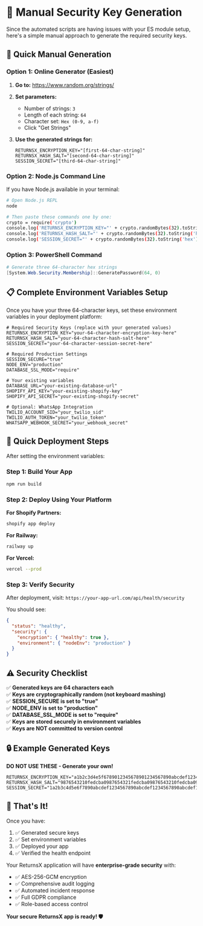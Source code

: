 # 🔑 Manual Security Key Generation

Since the automated scripts are having issues with your ES module setup, here's a simple manual approach to generate the required security keys.

## 🎯 **Quick Manual Generation**

### **Option 1: Online Generator (Easiest)**

1. **Go to:** https://www.random.org/strings/
2. **Set parameters:**
   - Number of strings: `3`
   - Length of each string: `64`
   - Character set: `Hex (0-9, a-f)`
   - Click "Get Strings"

3. **Use the generated strings for:**
   ```env
   RETURNSX_ENCRYPTION_KEY="[first-64-char-string]"
   RETURNSX_HASH_SALT="[second-64-char-string]"
   SESSION_SECRET="[third-64-char-string]"
   ```

### **Option 2: Node.js Command Line**

If you have Node.js available in your terminal:

```bash
# Open Node.js REPL
node

# Then paste these commands one by one:
crypto = require('crypto')
console.log('RETURNSX_ENCRYPTION_KEY="' + crypto.randomBytes(32).toString('hex') + '"')
console.log('RETURNSX_HASH_SALT="' + crypto.randomBytes(32).toString('hex') + '"')
console.log('SESSION_SECRET="' + crypto.randomBytes(32).toString('hex') + '"')
```

### **Option 3: PowerShell Command**

```powershell
# Generate three 64-character hex strings
[System.Web.Security.Membership]::GeneratePassword(64, 0)
```

## 📋 **Complete Environment Variables Setup**

Once you have your three 64-character keys, set these environment variables in your deployment platform:

```env
# Required Security Keys (replace with your generated values)
RETURNSX_ENCRYPTION_KEY="your-64-character-encryption-key-here"
RETURNSX_HASH_SALT="your-64-character-hash-salt-here"
SESSION_SECRET="your-64-character-session-secret-here"

# Required Production Settings
SESSION_SECURE="true"
NODE_ENV="production"
DATABASE_SSL_MODE="require"

# Your existing variables
DATABASE_URL="your-existing-database-url"
SHOPIFY_API_KEY="your-existing-shopify-key"
SHOPIFY_API_SECRET="your-existing-shopify-secret"

# Optional: WhatsApp Integration
TWILIO_ACCOUNT_SID="your_twilio_sid"
TWILIO_AUTH_TOKEN="your_twilio_token"
WHATSAPP_WEBHOOK_SECRET="your_webhook_secret"
```

## 🚀 **Quick Deployment Steps**

After setting the environment variables:

### **Step 1: Build Your App**
```bash
npm run build
```

### **Step 2: Deploy Using Your Platform**

**For Shopify Partners:**
```bash
shopify app deploy
```

**For Railway:**
```bash
railway up
```

**For Vercel:**
```bash
vercel --prod
```

### **Step 3: Verify Security**

After deployment, visit: `https://your-app-url.com/api/health/security`

You should see:
```json
{
  "status": "healthy",
  "security": {
    "encryption": { "healthy": true },
    "environment": { "nodeEnv": "production" }
  }
}
```

## ⚠️ **Security Checklist**

✅ **Generated keys are 64 characters each**  
✅ **Keys are cryptographically random (not keyboard mashing)**  
✅ **SESSION_SECURE is set to "true"**  
✅ **NODE_ENV is set to "production"**  
✅ **DATABASE_SSL_MODE is set to "require"**  
✅ **Keys are stored securely in environment variables**  
✅ **Keys are NOT committed to version control**  

## 🔒 **Example Generated Keys**

**DO NOT USE THESE - Generate your own!**
```env
RETURNSX_ENCRYPTION_KEY="a1b2c3d4e5f6789012345678901234567890abcdef1234567890abcdef123456"
RETURNSX_HASH_SALT="9876543210fedcba0987654321fedcba09876543210fedcba0987654321fedcba"
SESSION_SECRET="1a2b3c4d5e6f7890abcdef1234567890abcdef1234567890abcdef1234567890"
```

## 🎉 **That's It!**

Once you have:
1. ✅ Generated secure keys
2. ✅ Set environment variables  
3. ✅ Deployed your app
4. ✅ Verified the health endpoint

Your ReturnsX application will have **enterprise-grade security** with:
- ✅ AES-256-GCM encryption
- ✅ Comprehensive audit logging
- ✅ Automated incident response
- ✅ Full GDPR compliance
- ✅ Role-based access control

**Your secure ReturnsX app is ready! 🛡️**

